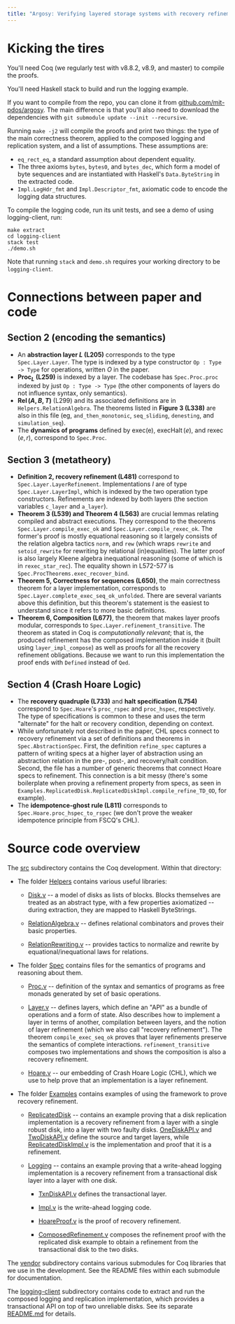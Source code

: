 ```yaml
---
title: "Argosy: Verifying layered storage systems with recovery refinement"
---
```


# Kicking the tires

You'll need Coq (we regularly test with v8.8.2, v8.9, and master) to compile the proofs.

You'll need Haskell stack to build and run the logging example.

If you want to compile from the repo, you can clone it from
[github.com/mit-pdos/argosy](https://github.com/mit-pdos/argosy). The main
difference is that you'll also need to download the dependencies with `git
submodule update --init --recursive`.

Running `make -j2` will compile the proofs and print two things: the type of the
main correctness theorem, applied to the composed logging and replication
system, and a list of assumptions. These assumptions are:

- `eq_rect_eq`, a standard assumption about dependent equality.
- The three axioms `bytes`, `bytes0`, and `bytes_dec`, which form a model of
  byte sequences and are instantiated with Haskell's `Data.ByteString` in the
  extracted code.
- `Impl.LogHdr_fmt` and `Impl.Descriptor_fmt`, axiomatic code to encode the
  logging data structures.

To compile the logging code, run its unit tests, and see a demo of using
logging-client, run:

```
make extract
cd logging-client
stack test
./demo.sh
```

Note that running `stack` and `demo.sh` requires your working directory to be
`logging-client`.

# Connections between paper and code

## Section 2 (encoding the semantics)

- An **abstraction layer $L$ (L205)** corresponds to the type
  `Spec.Layer.Layer`. The type is indexed by a type constructor `Op : Type ->
  Type` for operations, written $O$ in the paper.
- **$\operatorname{Proc}_L$ (L259)** is indexed by a layer. The codebase has `Spec.Proc.proc`
  indexed by just `Op : Type -> Type` (the other components of layers do not
  influence syntax, only semantics).
- **$\operatorname{Rel}(A, B, T)$** (L299) and its associated definitions are in
  `Helpers.RelationAlgebra`. The theorems listed in **Figure 3 (L338)** are also
  in this file (eg, `and_then_monotonic`, `seq_sliding`, `denesting`, and
  `simulation_seq`).
- The **dynamics of programs** defined by $\operatorname{exec(e)}$,
  $\operatorname{execHalt}(e)$, and $\operatorname{rexec}(e, r)$, correspond to
  `Spec.Proc`.

## Section 3 (metatheory)

- **Definition 2, recovery refinement (L481)** correspond to
  `Spec.Layer.LayerRefinement`. Implementations $I$ are of type
  `Spec.Layer.LayerImpl`, which is indexed by the two operation type
  constructors. Refinements are indexed by both layers (the section variables
  `c_layer` and `a_layer`).
- **Theorem 3 (L539) and Theorem 4 (L563)** are crucial lemmas relating compiled
  and abstract executions. They correspond to the theorems
  `Spec.Layer.compile_exec_ok` and `Spec.Layer.compile_rexec_ok`. The former's
  proof is mostly equational reasoning so it largely consists of the relation
  algebra tactics `norm`, and `rew` (which wraps `rewrite` and `setoid_rewrite`
  for rewriting by relational (in)equalities). The latter proof is also largely
  Kleene algebra inequational reasoning (some of which is in `rexec_star_rec`).
  The equality shown in L572-577 is `Spec.ProcTheorems.exec_recover_bind`.
- **Theorem 5, Correctness for sequences (L650)**, the main correctness theorem
  for a layer implementation, corresponds to
  `Spec.Layer.complete_exec_seq_ok_unfolded`. There are several variants above
  this definition, but this theorem's statement is the easiest to understand
  since it refers to more basic definitions.
- **Theorem 6, Composition (L677)**, the theorem that makes layer proofs
  modular, corresponds to `Spec.Layer.refinement_transitive`. The theorem as
  stated in Coq is _computationally relevant_; that is, the produced refinement
  has the composed implementation inside it (built using `layer_impl_compose`)
  as well as proofs for all the recovery refinement obligations. Because we want
  to run this implementation the proof ends with `Defined` instead of `Qed`.

## Section 4 (Crash Hoare Logic)

- The **recovery quadruple (L733)** and **halt specification (L754)** correspond
  to `Spec.Hoare`'s `proc_rspec` and `proc_hspec`, respectively. The type of
  specifications is common to these and uses the term "alternate" for the halt
  or recovery condition, depending on context.
- While unfortunately not described in the paper, CHL specs connect to recovery
  refinement via a set of definitions and theorems in `Spec.AbstractionSpec`.
  First, the definition `refine_spec` captures a pattern of writing specs at a
  higher layer of abstraction using an abstraction relation in the pre-, post-,
  and recovery/halt condition. Second, the file has a number of generic theorems
  that connect Hoare specs to refinement. This connection is a bit messy
  (there's some boilerplate when proving a refinement property from specs, as
  seen in `Examples.ReplicatedDisk.ReplicatedDiskImpl.compile_refine_TD_OD`, for
  example).
- The **idempotence-ghost rule (L811)** corresponds to
  `Spec.Hoare.proc_hspec_to_rspec` (we don't prove the weaker idempotence
  principle from FSCQ's CHL).

# Source code overview

The [src](src/) subdirectory contains the Coq development. Within that directory:

* The folder [Helpers](src/Helpers) contains various useful libraries:

    * [Disk.v](src/Helpers/Disk.v) -- a model of disks as lists of blocks.
      Blocks themselves are treated as an abstract type, with a few properties
      axiomatized -- during extraction, they are mapped to Haskell ByteStrings.

    * [RelationAlgebra.v](src/Helpers/RelationAlgebra.v) -- defines relational
      combinators and proves their basic properties.

    * [RelationRewriting.v](src/Helpers/RelationRewriting.v) -- provides tactics
      to normalize and rewrite by equational/inequational laws for relations.

* The folder [Spec](src/Spec) contains files for the semantics of programs and
  reasoning about them.

    * [Proc.v](src/Spec/Proc.v) -- definition of the syntax and semantics of
      programs as free monads generated by set of basic operations.

    * [Layer.v](src/Spec/Layer.v) -- defines layers, which define an "API" as a
      bundle of operations and a form of state. Also describes how to implement a
      layer in terms of another, compilation between layers, and the notion of
      layer refinement (which we also call "recovery refinement"). The theorem
      `compile_exec_seq_ok` proves that layer refinements preserve the semantics
      of complete interactions. `refinement_transitive` composes two
      implementations and shows the composition is also a recovery refinement.

    * [Hoare.v](src/Spec/Hoare.v) -- our embedding of Crash Hoare Logic (CHL),
      which we use to help prove that an implementation is a layer refinement.

* The folder [Examples](src/Examples) contains examples of using the framework to prove
  recovery refinement.

    * [ReplicatedDisk](src/Examples/ReplicatedDisk) -- contains an example
      proving that a disk replication implementation is a recovery refinement
      from a layer with a single robust disk, into a layer with two faulty
      disks. [OneDiskAPI.v](src/Examples/ReplicatedDisk/OneDiskAPI.v) and
      [TwoDiskAPI.v](src/Examples/ReplicatedDisk/TwoDiskAPI.v) define the source
      and target layers, while
      [ReplicatedDiskImpl.v](src/Examples/ReplicatedDisk/ReplicatedDiskImpl.v)
      is the implementation and proof that it is a refinement.

    * [Logging](src/Examples/Logging) -- contains an example proving that a
      write-ahead logging implementation is a recovery refinement from a
      transactional disk layer into a layer with one disk.

        * [TxnDiskAPI.v](src/Examples/Logging/TxnDiskAPI.v) defines the
          transactional layer.

        * [Impl.v](src/Examples/Logging/Impl.v) is the
          write-ahead logging code.

        * [HoareProof.v](src/Examples/Logging/Impl.v) is
          the proof of recovery refinement.

        * [ComposedRefinement.v](src/Examples/Logging/ComposedRefinement.v)
          composes the refinement proof with the replicated disk example to
          obtain a refinement from the transactional disk to the two disks.

The [vendor](vendor/) subdirectory contains various submodules for Coq libraries
that we use in the development. See the README files within each submodule for
documentation.

The [logging-client](logging-client/) subdirectory contains code to extract and
run the composed logging and replication implementation, which provides a
transactional API on top of two unreliable disks. See its separate
[README.md](logging-client/README.md) for details.
